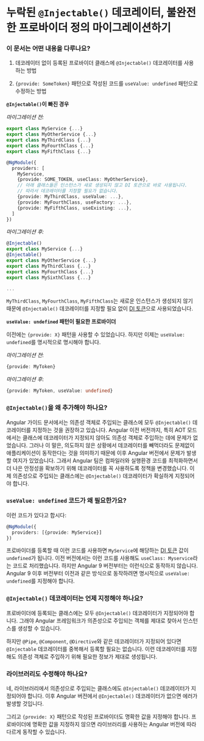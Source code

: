 <!--
# Migration for missing `@Injectable()` decorators and incomplete provider definitions
-->
# 누락된 `@Injectable()` 데코레이터, 불완전한 프로바이더 정의 마이그레이션하기

<!--
### What does this schematic do?
-->
### 이 문서는 어떤 내용을 다루나요?

<!--
  1. This schematic adds an `@Injectable()` decorator to classes which are provided in the
     application but are not decorated.
  2. The schematic updates providers which follow the `{provide: SomeToken}` pattern
     to explicitly specify `useValue: undefined`.

**Example for missing `@Injectable()`**

_Before migration:_
```typescript
export class MyService {...}
export class MyOtherService {...}
export class MyThirdClass {...}
export class MyFourthClass {...}
export class MyFifthClass {...}

@NgModule({
  providers: [
    MyService,
    {provide: SOME_TOKEN, useClass: MyOtherService},
    // The following classes do not need to be decorated because they
    // are never instantiated and just serve as DI tokens.
    {provide: MyThirdClass, useValue: ...},
    {provide: MyFourthClass, useFactory: ...},
    {provide: MyFifthClass, useExisting: ...},
  ]
})
```

_After migration:_
```ts
@Injectable()
export class MyService {...}
@Injectable()
export class MyOtherService {...}
export class MyThirdClass {...}
export class MyFourthClass {...}
export class MySixthClass {...}

...
```

Note that `MyThirdClass`, `MyFourthClass` and `MyFifthClass` do not need to be decorated
with `@Injectable()` because they are never instantiated, but just used as a [DI token][DI_TOKEN].

**Example for provider needing `useValue: undefined`**

This example shows a provider following the `{provide: X}` pattern.
The provider needs to be migrated to a more explicit definition where `useValue: undefined` is specified.

_Before migration_:
```typescript
{provide: MyToken}
```
_After migration_:
```typescript
{provide: MyToken, useValue: undefined}
```
-->
  1. 데코레이터 없이 등록된 프로바이더 클래스에 `@Injectable()` 데코레이터를 사용하는 방법

  2. `{provide: SomeToken}` 패턴으로 작성된 코드를 `useValue: undefined` 패턴으로 수정하는 방법


**`@Injectable()`이 빠진 경우**

_마이그레이션 전:_
```typescript
export class MyService {...}
export class MyOtherService {...}
export class MyThirdClass {...}
export class MyFourthClass {...}
export class MyFifthClass {...}

@NgModule({
  providers: [
    MyService,
    {provide: SOME_TOKEN, useClass: MyOtherService},
    // 아래 클래스들은 인스턴스가 새로 생성되지 않고 DI 토큰으로 바로 사용됩니다.
    // 따라서 데코레이터를 지정할 필요가 없습니다.
    {provide: MyThirdClass, useValue: ...},
    {provide: MyFourthClass, useFactory: ...},
    {provide: MyFifthClass, useExisting: ...},
  ]
})
```

_마이그레이션 후:_
```ts
@Injectable()
export class MyService {...}
@Injectable()
export class MyOtherService {...}
export class MyThirdClass {...}
export class MyFourthClass {...}
export class MySixthClass {...}

...
```

`MyThirdClass`, `MyFourthClass`, `MyFifthClass`는 새로운 인스턴스가 생성되지 않기 때문에 `@Injectable()` 데코레이터를 지정할 필요 없이 [DI 토큰][DI_TOKEN]으로 사용되었습니다.


**`useValue: undefined` 패턴이 필요한 프로바이더**

이전에는 `{provide: X}` 패턴을 사용할 수 있었습니다.
하지만 이제는 `useValue: undefined`를 명시적으로 명시해야 합니다.

_마이그레이션 전_:
```typescript
{provide: MyToken}
```
_마이그레이션 후_:
```typescript
{provide: MyToken, useValue: undefined}
```


<!--
### Why is adding `@Injectable()` necessary?
-->
### `@Injectable()`을 왜 추가해야 하나요?

<!--
In our docs, we've always recommended adding `@Injectable()` decorators to any class that is provided or injected in your application.
However, older versions of Angular did allow injection of a class without the decorator in certain cases, such as AOT mode.
This means if you accidentally omitted the decorator, your application may have continued to work despite missing `@Injectable()` decorators in some places.
This is problematic for future versions of Angular.
Eventually, we plan to strictly require the decorator because doing so enables further optimization of both the compiler and the runtime.
This schematic adds any `@Injectable()` decorators that may be missing to future-proof your app.
-->
Angular 가이드 문서에서는 의존성 객체로 주입되는 클래스에 모두 `@Injectable()` 데코레이터를 지정하는 것을 권장하고 있습니다.
Angular 이전 버전까지, 특히 AOT 모드에서는 클래스에 데코레이터가 지정되지 않아도 의존성 객체로 주입하는 데에 문제가 없었습니다.
그러나 이 말은, 의도하지 않은 상황에서 데코레이터를 빼먹더라도 문제없이 애플리케이션이 동작한다는 것을 의미하기 때문에 이후 Angular 버전에서 문제가 발생할 여지가 있었습니다.
그래서 Angular 팀은 컴파일러와 실행환경 코드를 최적화하면서 더 나은 안정성을 확보하기 위해 데코레이터를 꼭 사용하도록 정책을 변경했습니다.
이제 의존성으로 주입되는 클래스에는 `@Injectable()` 데코레이터가 확실하게 지정되어야 합니다.


<!--
### Why is adding `useValue: undefined` necessary?
-->
### `useValue: undefined` 코드가 왜 필요한가요?

<!--
Consider the following pattern:

```typescript
@NgModule({
  providers: [{provide: MyService}]
})
```

Providers using this pattern will behave as if they provide `MyService` as [DI token][DI_TOKEN]
with the value of `undefined`.
This is not the case in Ivy where such providers will be interpreted as if `useClass: MyService` is specified.
This means that these providers will behave differently when updating to version 9 and above.
To ensure that the provider behaves the same as before, the DI value should be explicitly set to `undefined`.
-->
이런 코드가 있다고 합시다:

```typescript
@NgModule({
  providers: [{provide: MyService}]
})
```

프로바이더를 등록할 때 이런 코드를 사용하면 `MyService`에 해당하는 [DI 토큰][DI_TOKEN] 값이 `undefined`가 됩니다.
이전 버전에서는 이런 코드를 사용해도 `useClass: Myservice`라는 코드로 처리했습니다.
하지만 Angular 9 버전부터는 이런식으로 동작하지 않습니다.
Angular 9 이후 버전부터 이전과 같은 방식으로 동작하려면 명시적으로 `useValue: undefined`를 지정해야 합니다.


<!--
### When should I be adding `@Injectable()` decorators to classes?
-->
### `@Injectable()` 데코레이터는 언제 지정해야 하나요?

<!--
Any class that is provided must have an `@Injectable()` decorator.
The decorator is necessary for the framework to properly create an instance of that class through DI.

However, classes which are already decorated with `@Pipe`, `@Component` or `@Directive` do not need both decorators.
The existing class decorator already instructs the compiler to generate the
needed information.
-->
프로바이더에 등록되는 클래스에는 모두 `@Injectable()` 데코레이터가 지정되어야 합니다.
그래야 Angular 프레임워크가 의존성으로 주입되는 객체를 제대로 찾아서 인스턴스를 생성할 수 있습니다.

하지만 `@Pipe`, `@Component`, `@Directive`와 같은 데코레이터가 지정되어 있다면 `@Injectable` 데코레이터를 중복해서 등록할 필요는 없습니다.
이런 데코레이터를 지정해도 의존성 객체로 주입하기 위해 필요한 정보가 제대로 생성됩니다.


<!--
### Should I update my library?
-->
### 라이브러리도 수정해야 하나요?

<!--
Yes, if your library has any classes that are meant to be injected, they should be updated with the `@Injectable()` decorator.
In a future version of Angular, a missing `@Injectable()` decorator will always throw an error.

Additionally, providers in your library that follow the described `{provide: X}` pattern should be updated to specify an explicit value.
Without explicit value, these providers can behave differently based on the Angular version in applications consuming your library.
-->
네, 라이브러리에서 의존성으로 주입되는 클래스에도 `@Injectable()` 데코레이터가 지정되어야 합니다.
이후 Angular 버전에서 `@Injectable()` 데코레이터가 없으면 에러가 발생할 것입니다.

그리고 `{provide: X}` 패턴으로 작성된 프로바이더도 명확한 값을 지정해야 합니다.
프로바이더에 명확한 값을 지정하지 않으면 라이브러리를 사용하는 Angular 버전에 따라 다르게 동작할 수 있습니다.

[DI_TOKEN]: guide/glossary#di-token
